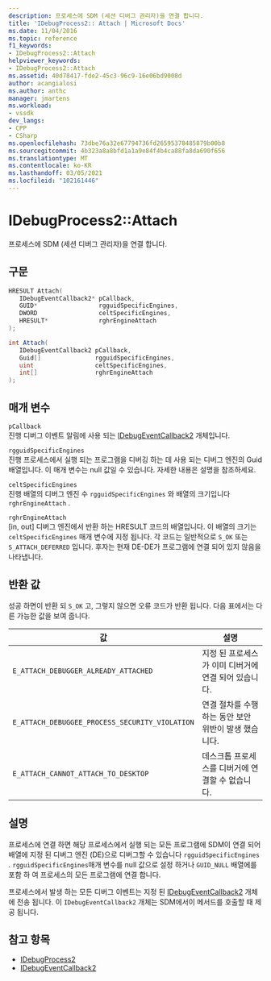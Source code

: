 ```yaml
---
description: 프로세스에 SDM (세션 디버그 관리자)을 연결 합니다.
title: 'IDebugProcess2:: Attach | Microsoft Docs'
ms.date: 11/04/2016
ms.topic: reference
f1_keywords:
- IDebugProcess2::Attach
helpviewer_keywords:
- IDebugProcess2::Attach
ms.assetid: 40d78417-fde2-45c3-96c9-16e06bd9008d
author: acangialosi
ms.author: anthc
manager: jmartens
ms.workload:
- vssdk
dev_langs:
- CPP
- CSharp
ms.openlocfilehash: 73dbe76a32e67794736fd26595378485879b00b8
ms.sourcegitcommit: 4b323a8a8bfd1a1a9e84f4b4ca88fa8da690f656
ms.translationtype: MT
ms.contentlocale: ko-KR
ms.lasthandoff: 03/05/2021
ms.locfileid: "102161446"
---
```

# <a name="idebugprocess2attach"></a>IDebugProcess2::Attach
프로세스에 SDM (세션 디버그 관리자)을 연결 합니다.

## <a name="syntax"></a>구문

```cpp
HRESULT Attach( 
   IDebugEventCallback2* pCallback,
   GUID*                 rgguidSpecificEngines,
   DWORD                 celtSpecificEngines,
   HRESULT*              rghrEngineAttach
);
```

```csharp
int Attach( 
   IDebugEventCallback2 pCallback,
   Guid[]               rgguidSpecificEngines,
   uint                 celtSpecificEngines,
   int[]                rghrEngineAttach
);
```

## <a name="parameters"></a>매개 변수
`pCallback`\
진행 디버그 이벤트 알림에 사용 되는 [IDebugEventCallback2](../../../extensibility/debugger/reference/idebugeventcallback2.md) 개체입니다.

`rgguidSpecificEngines`\
진행 프로세스에서 실행 되는 프로그램을 디버깅 하는 데 사용 되는 디버그 엔진의 Guid 배열입니다. 이 매개 변수는 null 값일 수 있습니다. 자세한 내용은 설명을 참조하세요.

`celtSpecificEngines`\
진행 배열의 디버그 엔진 수 `rgguidSpecificEngines` 와 배열의 크기입니다 `rghrEngineAttach` .

`rghrEngineAttach`\
[in, out] 디버그 엔진에서 반환 하는 HRESULT 코드의 배열입니다. 이 배열의 크기는 `celtSpecificEngines` 매개 변수에 지정 됩니다. 각 코드는 일반적으로 `S_OK` 또는 `S_ATTACH_DEFERRED` 입니다. 후자는 현재 DE-DE가 프로그램에 연결 되어 있지 않음을 나타냅니다.

## <a name="return-value"></a>반환 값
 성공 하면이 반환 되 `S_OK` 고, 그렇지 않으면 오류 코드가 반환 됩니다. 다음 표에서는 다른 가능한 값을 보여 줍니다.

|값|설명|
|-----------|-----------------|
|`E_ATTACH_DEBUGGER_ALREADY_ATTACHED`|지정 된 프로세스가 이미 디버거에 연결 되어 있습니다.|
|`E_ATTACH_DEBUGGEE_PROCESS_SECURITY_VIOLATION`|연결 절차를 수행 하는 동안 보안 위반이 발생 했습니다.|
|`E_ATTACH_CANNOT_ATTACH_TO_DESKTOP`|데스크톱 프로세스를 디버거에 연결할 수 없습니다.|

## <a name="remarks"></a>설명
 프로세스에 연결 하면 해당 프로세스에서 실행 되는 모든 프로그램에 SDM이 연결 되어 배열에 지정 된 디버그 엔진 (DE)으로 디버그할 수 있습니다 `rgguidSpecificEngines` . `rgguidSpecificEngines`매개 변수를 null 값으로 설정 하거나 `GUID_NULL` 배열에를 포함 하 여 프로세스의 모든 프로그램에 연결 합니다.

 프로세스에서 발생 하는 모든 디버그 이벤트는 지정 된 [IDebugEventCallback2](../../../extensibility/debugger/reference/idebugeventcallback2.md) 개체에 전송 됩니다. 이 `IDebugEventCallback2` 개체는 SDM에서이 메서드를 호출할 때 제공 됩니다.

## <a name="see-also"></a>참고 항목
- [IDebugProcess2](../../../extensibility/debugger/reference/idebugprocess2.md)
- [IDebugEventCallback2](../../../extensibility/debugger/reference/idebugeventcallback2.md)
